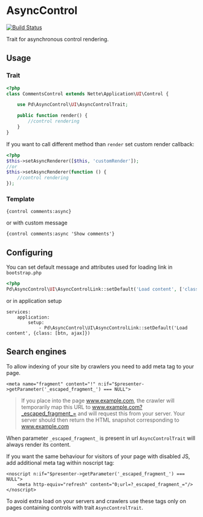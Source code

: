 # AsyncControl

[![Build Status](https://travis-ci.org/peckadesign/AsyncControl.svg?branch=master)](https://travis-ci.org/peckadesign/AsyncControl)

Trait for asynchronous control rendering.

## Usage

### Trait

```php
<?php
class CommentsControl extends Nette\Application\UI\Control {

	use Pd\AsyncControl\UI\AsyncControlTrait;

	public function render() {
		//control rendering
	}
}
```

If you want to call different method than `render` set custom render callback:

```php
<?php
$this->setAsyncRenderer([$this, 'customRender']);
//or
$this->setAsyncRenderer(function () {
	//control rendering
});
```

### Template

```latte
{control comments:async}
```

or with custom message

```latte
{control comments:async 'Show comments'}
```

## Configuring

You can set default message and attributes used for loading link in `bootstrap.php`

```php
<?php
Pd\AsyncControl\UI\AsyncControlLink::setDefault('Load content', ['class' => ['btn', 'ajax']]);
```

or in application setup

```neon
services:
	application:
		setup:
			- Pd\AsyncControl\UI\AsyncControlLink::setDefault('Load content', {class: [btn, ajax]})
```

## Search engines

To allow indexing of your site by crawlers you need to add meta tag to your page.

```latte
<meta name="fragment" content="!" n:if="$presenter->getParameter('_escaped_fragment_') === NULL">
```

> If you place into the page www.example.com, the crawler will temporarily map this URL to www.example.com?_escaped_fragment_= and will request this from your server. Your server should then return the HTML snapshot corresponding to www.example.com

When parameter `_escaped_fragment_` is present in url `AsyncControlTrait` will always render its content.

If you want the same behaviour for visitors of your page with disabled JS, add additional meta tag within noscript tag:

```latte
<noscript n:if="$presenter->getParameter('_escaped_fragment_') === NULL">
	<meta http-equiv="refresh" content="0;url=?_escaped_fragment_="/>
</noscript>
```

To avoid extra load on your servers and crawlers use these tags only on pages containing controls with trait `AsyncControlTrait`.
